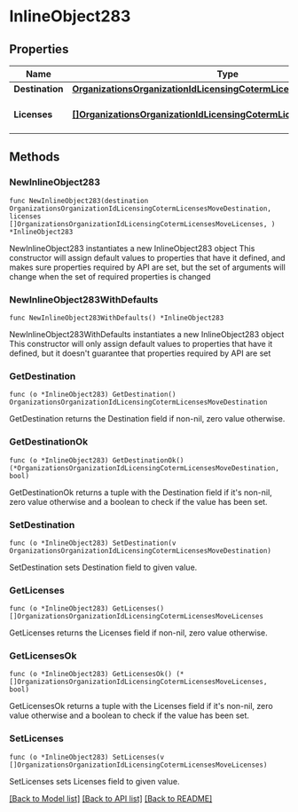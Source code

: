 # InlineObject283

## Properties

Name | Type | Description | Notes
------------ | ------------- | ------------- | -------------
**Destination** | [**OrganizationsOrganizationIdLicensingCotermLicensesMoveDestination**](OrganizationsOrganizationIdLicensingCotermLicensesMoveDestination.md) |  | 
**Licenses** | [**[]OrganizationsOrganizationIdLicensingCotermLicensesMoveLicenses**](OrganizationsOrganizationIdLicensingCotermLicensesMoveLicenses.md) | The list of licenses to move | 

## Methods

### NewInlineObject283

`func NewInlineObject283(destination OrganizationsOrganizationIdLicensingCotermLicensesMoveDestination, licenses []OrganizationsOrganizationIdLicensingCotermLicensesMoveLicenses, ) *InlineObject283`

NewInlineObject283 instantiates a new InlineObject283 object
This constructor will assign default values to properties that have it defined,
and makes sure properties required by API are set, but the set of arguments
will change when the set of required properties is changed

### NewInlineObject283WithDefaults

`func NewInlineObject283WithDefaults() *InlineObject283`

NewInlineObject283WithDefaults instantiates a new InlineObject283 object
This constructor will only assign default values to properties that have it defined,
but it doesn't guarantee that properties required by API are set

### GetDestination

`func (o *InlineObject283) GetDestination() OrganizationsOrganizationIdLicensingCotermLicensesMoveDestination`

GetDestination returns the Destination field if non-nil, zero value otherwise.

### GetDestinationOk

`func (o *InlineObject283) GetDestinationOk() (*OrganizationsOrganizationIdLicensingCotermLicensesMoveDestination, bool)`

GetDestinationOk returns a tuple with the Destination field if it's non-nil, zero value otherwise
and a boolean to check if the value has been set.

### SetDestination

`func (o *InlineObject283) SetDestination(v OrganizationsOrganizationIdLicensingCotermLicensesMoveDestination)`

SetDestination sets Destination field to given value.


### GetLicenses

`func (o *InlineObject283) GetLicenses() []OrganizationsOrganizationIdLicensingCotermLicensesMoveLicenses`

GetLicenses returns the Licenses field if non-nil, zero value otherwise.

### GetLicensesOk

`func (o *InlineObject283) GetLicensesOk() (*[]OrganizationsOrganizationIdLicensingCotermLicensesMoveLicenses, bool)`

GetLicensesOk returns a tuple with the Licenses field if it's non-nil, zero value otherwise
and a boolean to check if the value has been set.

### SetLicenses

`func (o *InlineObject283) SetLicenses(v []OrganizationsOrganizationIdLicensingCotermLicensesMoveLicenses)`

SetLicenses sets Licenses field to given value.



[[Back to Model list]](../README.md#documentation-for-models) [[Back to API list]](../README.md#documentation-for-api-endpoints) [[Back to README]](../README.md)


